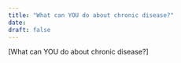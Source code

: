 ```yaml
---
title: "What can YOU do about chronic disease?"
date: 
draft: false
---
```


[What can YOU do about chronic disease?]